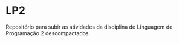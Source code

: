 # LP2
Repositório para subir as atividades da disciplina de Linguagem de Programação 2 descompactados


